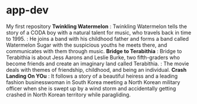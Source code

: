 # app-dev
My first repository
**Twinkling Watermelon**
: Twinkling Watermelon tells the story of a CODA boy with a natural talent for music, who travels back in time to 1995.
: He joins a band with his childhood father and forms a band called Watermelon Sugar with the suspicious youths he meets there, and communicates with them through music.
**Bridge to Terabithia**
: Bridge to Terabithia is about Jess Aarons and Leslie Burke, two fifth-graders who become friends and create an imaginary land called Terabithia.
: The movie deals with themes of friendship, childhood, and being an individual.
**Crash Landing On YOu**
: It follows a story of a beautiful heiress and a leading fashion businesswoman in South Korea meeting a North Korean military officer when she is swept up by a wind storm and accidentally getting crashed in North Korean territory while paragliding. 
